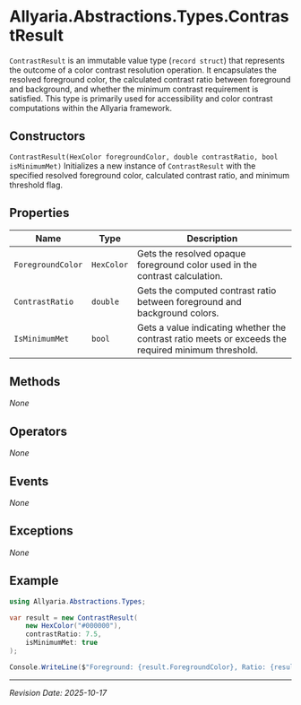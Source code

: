 ﻿# Allyaria.Abstractions.Types.ContrastResult

`ContrastResult` is an immutable value type (`record struct`) that represents the outcome of a color contrast resolution
operation. It encapsulates the resolved foreground color, the calculated contrast ratio between foreground and
background, and whether the minimum contrast requirement is satisfied. This type is primarily used for accessibility and
color contrast computations within the Allyaria framework.

## Constructors

`ContrastResult(HexColor foregroundColor, double contrastRatio, bool isMinimumMet)`
Initializes a new instance of `ContrastResult` with the specified resolved foreground color, calculated contrast ratio,
and minimum threshold flag.

## Properties

| Name              | Type       | Description                                                                                         |
|-------------------|------------|-----------------------------------------------------------------------------------------------------|
| `ForegroundColor` | `HexColor` | Gets the resolved opaque foreground color used in the contrast calculation.                         |
| `ContrastRatio`   | `double`   | Gets the computed contrast ratio between foreground and background colors.                          |
| `IsMinimumMet`    | `bool`     | Gets a value indicating whether the contrast ratio meets or exceeds the required minimum threshold. |

## Methods

*None*

## Operators

*None*

## Events

*None*

## Exceptions

*None*

## Example

```csharp
using Allyaria.Abstractions.Types;

var result = new ContrastResult(
    new HexColor("#000000"),
    contrastRatio: 7.5,
    isMinimumMet: true
);

Console.WriteLine($"Foreground: {result.ForegroundColor}, Ratio: {result.ContrastRatio}, Meets Min: {result.IsMinimumMet}");
```

---

*Revision Date: 2025-10-17*
